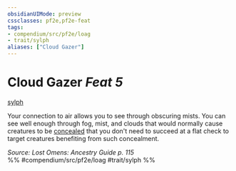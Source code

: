 ```yaml
---
obsidianUIMode: preview
cssclasses: pf2e,pf2e-feat
tags:
- compendium/src/pf2e/loag
- trait/sylph
aliases: ["Cloud Gazer"]
---
```

# Cloud Gazer  *Feat 5*  
[sylph](rules/traits/sylph-b2.md "Sylph Ancestry & Heritage Trait")  


Your connection to air allows you to see through obscuring mists. You can see well enough through fog, mist, and clouds that would normally cause creatures to be [concealed](rules/conditions.md#Concealed) that you don't need to succeed at a flat check to target creatures benefiting from such concealment.

*Source: Lost Omens: Ancestry Guide p. 115*  
%% #compendium/src/pf2e/loag #trait/sylph %%